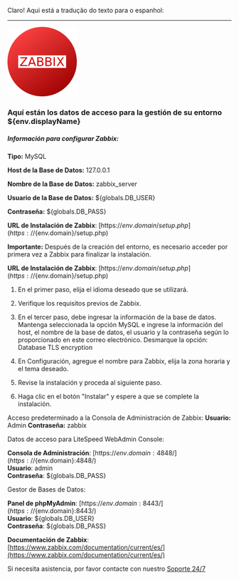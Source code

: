 Claro! Aqui está a tradução do texto para o espanhol:

---

![Zabbix](https://raw.githubusercontent.com/jeversonmiotti/Jelastic-Zabbix-Server/main/images/zabbix.png)
  
### Aquí están los datos de acceso para la gestión de su entorno ${env.displayName}
  
##### Información para configurar Zabbix:

**Tipo:** MySQL

**Host de la Base de Datos:** 127.0.0.1

**Nombre de la Base de Datos:** zabbix_server

**Usuario de la Base de Datos:** ${globals.DB_USER}

**Contraseña:** ${globals.DB_PASS}

**URL de Instalación de Zabbix**: [https://${env.domain}/setup.php](https://${env.domain}/setup.php)

**Importante:** Después de la creación del entorno, es necesario acceder por primera vez a Zabbix para finalizar la instalación.

**URL de Instalación de Zabbix**: [https://${env.domain}/setup.php](https://${env.domain}/setup.php)

1. En el primer paso, elija el idioma deseado que se utilizará.

2. Verifique los requisitos previos de Zabbix.

3. En el tercer paso, debe ingresar la información de la base de datos. Mantenga seleccionada la opción MySQL e ingrese la información del host, el nombre de la base de datos, el usuario y la contraseña según lo proporcionado en este correo electrónico. Desmarque la opción: Database TLS encryption

4. En Configuración, agregue el nombre para Zabbix, elija la zona horaria y el tema deseado.

5. Revise la instalación y proceda al siguiente paso.

6. Haga clic en el botón "Instalar" y espere a que se complete la instalación.

Acceso predeterminado a la Consola de Administración de Zabbix:
**Usuario:** Admin
**Contraseña:** zabbix

Datos de acceso para LiteSpeed WebAdmin Console:

**Consola de Administración**: [https://${env.domain}:4848/](https://${env.domain}:4848/)  
**Usuario**: admin  
**Contraseña**: ${globals.DB_PASS}

Gestor de Bases de Datos:

**Panel de phpMyAdmin**: [https://${env.domain}:8443/](https://${env.domain}:8443/)  
**Usuario**: ${globals.DB_USER}  
**Contraseña**: ${globals.DB_PASS}

**Documentación de Zabbix**: [https://www.zabbix.com/documentation/current/es/](https://www.zabbix.com/documentation/current/es/)

Si necesita asistencia, por favor contacte con nuestro [Soporte 24/7](https://api.whatsapp.com/message/2HGCCPU36CDMA1?autoload=1&app_absent=0)
